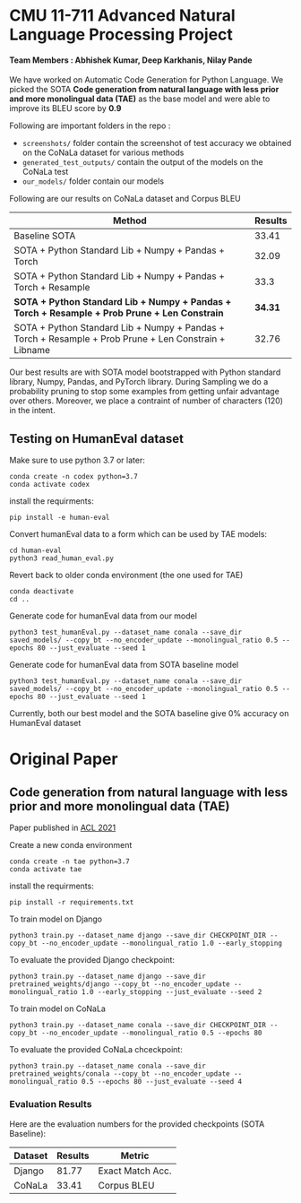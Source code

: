 # CMU 11-711 Advanced Natural Language Processing Project

#### Team Members : Abhishek Kumar, Deep Karkhanis, Nilay Pande

We have worked on Automatic Code Generation for Python Language. We picked the SOTA **Code generation from natural language with less prior and more monolingual data (TAE)** as the base model and were able to improve its BLEU score by **0.9**

Following are important folders in the repo :
* `screenshots/` folder contain the screenshot of test accuracy we obtained on the CoNaLa dataset for various methods
* `generated_test_outputs/` contain the output of the models on the CoNaLa test
* `our_models/` folder contain our models


Following are our results on CoNaLa dataset and Corpus BLEU

| Method  | Results      | 
| ------- | ------------ |
| Baseline SOTA | 33.41  |
| SOTA + Python Standard Lib + Numpy + Pandas + Torch| 32.09        | 
| SOTA + Python Standard Lib + Numpy + Pandas + Torch + Resample  | 33.3        | 
| **SOTA + Python Standard Lib + Numpy + Pandas + Torch + Resample + Prob Prune + Len Constrain**  | **34.31**        | 
| SOTA + Python Standard Lib + Numpy + Pandas + Torch + Resample + Prob Prune + Len Constrain + Libname  | 32.76        | 


Our best results are with SOTA model bootstrapped with Python standard library, Numpy, Pandas, and PyTorch library. During Sampling we do a probability pruning to stop some examples from getting unfair advantage over others. Moreover, we place a contraint of number of characters (120) in the intent.

## Testing on HumanEval dataset
Make sure to use python 3.7 or later:
```
conda create -n codex python=3.7
conda activate codex
```

install the requirments:
```
pip install -e human-eval
```

Convert humanEval data to a form which can be used by TAE models:
```
cd human-eval
python3 read_human_eval.py
```

Revert back to older conda environment (the one used for TAE)
```
conda deactivate
cd ..
```

Generate code for humanEval data from our model
```
python3 test_humanEval.py --dataset_name conala --save_dir saved_models/ --copy_bt --no_encoder_update --monolingual_ratio 0.5 --epochs 80 --just_evaluate --seed 1
```

Generate code for humanEval data from SOTA baseline model
```
python3 test_humanEval.py --dataset_name conala --save_dir saved_models/ --copy_bt --no_encoder_update --monolingual_ratio 0.5 --epochs 80 --just_evaluate --seed 1
```
Currently, both our best model and the SOTA baseline give 0% accuracy on HumanEval dataset

# Original Paper
## Code generation from natural language with less prior and more monolingual data (TAE)

Paper published in [ACL 2021](https://aclanthology.org/2021.acl-short.98/)

Create a new conda environment
```
conda create -n tae python=3.7
conda activate tae
```

install the requirments:
```
pip install -r requirements.txt
```

To train model on Django
```
python3 train.py --dataset_name django --save_dir CHECKPOINT_DIR --copy_bt --no_encoder_update --monolingual_ratio 1.0 --early_stopping
``` 
To evaluate the provided Django checkpoint:
```
python3 train.py --dataset_name django --save_dir pretrained_weights/django --copy_bt --no_encoder_update --monolingual_ratio 1.0 --early_stopping --just_evaluate --seed 2
``` 
To train model on CoNaLa
```
python3 train.py --dataset_name conala --save_dir CHECKPOINT_DIR --copy_bt --no_encoder_update --monolingual_ratio 0.5 --epochs 80
``` 
To evaluate the provided CoNaLa chceckpoint:
```
python3 train.py --dataset_name conala --save_dir pretrained_weights/conala --copy_bt --no_encoder_update --monolingual_ratio 0.5 --epochs 80 --just_evaluate --seed 4
```

### Evaluation Results
Here are the evaluation numbers for the provided checkpoints (SOTA Baseline):

| Dataset | Results      | Metric             |
| ------- | ------------ | ------------------ |
| Django  | 81.77        | Exact Match Acc.   |
| CoNaLa  | 33.41        | Corpus BLEU        |
